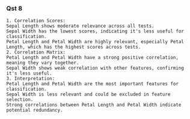 ### Qst 8
    1. Correlation Scores:
    Sepal Length shows moderate relevance across all tests.
    Sepal Width has the lowest scores, indicating it's less useful for classification.
    Petal Length and Petal Width are highly relevant, especially Petal Length, which has the highest scores across tests.
    2. Correlation Matrix:
    Petal Length and Petal Width have a strong positive correlation, meaning they vary together.
    Sepal Width shows weak correlation with other features, confirming it's less useful.
    3. Interpretation:
    Petal Length and Petal Width are the most important features for classification.
    Sepal Width is less relevant and could be excluded in feature selection.
    Strong correlations between Petal Length and Petal Width indicate potential redundancy.